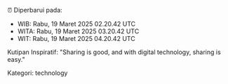 ⏰ Diperbarui pada:
- WIB: Rabu, 19 Maret 2025 02.20.42 UTC
- WITA: Rabu, 19 Maret 2025 03.20.42 UTC
- WIT: Rabu, 19 Maret 2025 04.20.42 UTC

Kutipan Inspiratif:
"Sharing is good, and with digital technology, sharing is easy."


Kategori: technology

